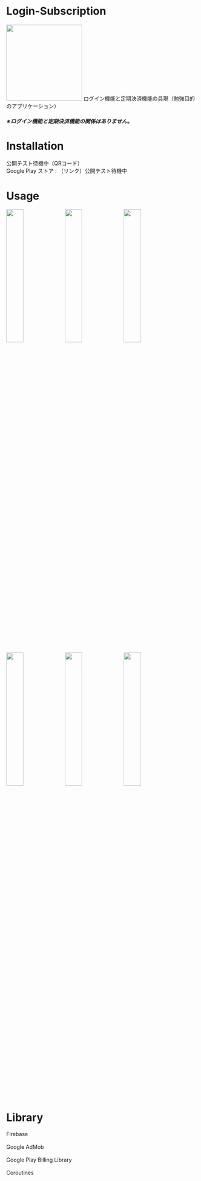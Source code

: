 # Login-Subscription
<img src="https://user-images.githubusercontent.com/100995721/211977754-041380fb-e7a8-47db-a8df-5a99b5efd877.png"  width="200" height="200">
ログイン機能と定期決済機能の具現（勉強目的のアプリケーション）<br/>

##### ※ログイン機能と定期決済機能の関係はありません。<br/>

# Installation
公開テスト待機中（QRコード）<br/>
Google Play ストア : （リンク）公開テスト待機中<br/>
# Usage
<img src="https://user-images.githubusercontent.com/100995721/211984481-d2ca4493-0c60-437c-9b5f-1eb03f201010.jpg"  width="30%" height="30%">
<img src="https://user-images.githubusercontent.com/100995721/211983512-8cb25550-174c-4385-8c4b-d34da84d6d44.jpg"  width="30%" height="30%">
<img src="https://user-images.githubusercontent.com/100995721/211983516-84db353d-4a3c-4bb9-9709-46955d83f50a.jpg"  width="30%" height="30%">
<img src="https://user-images.githubusercontent.com/100995721/211983522-ab8a881c-ca05-45ba-8d06-bfcbf80e4ad8.jpg"  width="30%" height="30%">
<img src="https://user-images.githubusercontent.com/100995721/211983521-6c2ed311-7284-4a9d-86ff-df41bb651913.jpg"  width="30%" height="30%">
<img src="https://user-images.githubusercontent.com/100995721/211983518-78f6321a-08a8-49cc-98eb-49dfe3147646.jpg"  width="30%" height="30%">


# Library
Firebase<br/><br/>
Google AdMob<br/><br/>
Google Play Billing Library<br/><br/>
Coroutines<br/><br/>
